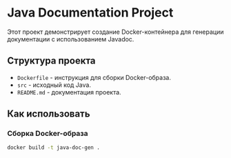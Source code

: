 # Java Documentation Project

Этот проект демонстрирует создание Docker-контейнера для генерации документации с использованием Javadoc.

## Структура проекта

- `Dockerfile` - инструкция для сборки Docker-образа.
- `src` - исходный код Java.
- `README.md` - документация проекта.

## Как использовать

### Сборка Docker-образа

```sh
docker build -t java-doc-gen .

